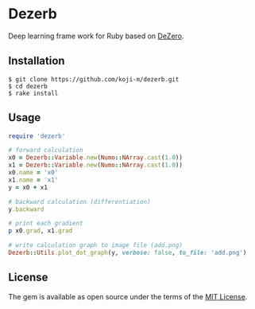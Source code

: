 # Dezerb

Deep learning frame work for Ruby based on [DeZero](https://github.com/oreilly-japan/deep-learning-from-scratch-3).

## Installation

```shell
$ git clone https://github.com/koji-m/dezerb.git
$ cd dezerb
$ rake install
```

## Usage

```ruby
require 'dezerb'

# forward calculation
x0 = Dezerb::Variable.new(Numo::NArray.cast(1.0))
x1 = Dezerb::Variable.new(Numo::NArray.cast(1.0))
x0.name = 'x0'
x1.name = 'x1'
y = x0 + x1

# backward calculation (differentiation)
y.backward

# print each gradient
p x0.grad, x1.grad

# write calculation graph to image file (add.png)
Dezerb::Utils.plot_dot_graph(y, verbose: false, to_file: 'add.png')
```

## License

The gem is available as open source under the terms of the [MIT License](https://opensource.org/licenses/MIT).

